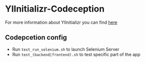 YIInitializr-Codeception
========================

For more information about YIInitializr you can find [here](README_yiinitializr.md)

Codepcetion config
------------------

- Run `test_run_selenium.sh` to launch Selenium Server
- Run `test_(backend|frontend).sh` to test specific part of the app

